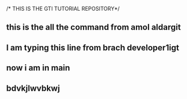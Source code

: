 /* THIS IS THE GTI TUTORIAL REPOSITORY*/
## this is the all the command from amol aldargit 
## I am typing this line from brach developer1igt 
## now i  am in main
## bdvkjlwvbkwj